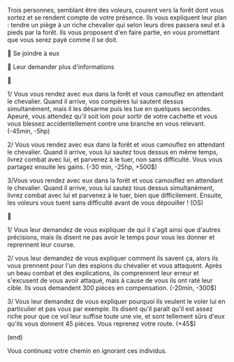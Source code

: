 Trois personnes, semblant être des voleurs, courent vers la forêt dont vous sortez et se rendent compte de votre présence. Ils vous expliquent leur plan : tendre un piège à un riche chevalier qui selon leurs dires passera seul et à pieds par la forêt. Ils vous proposent d'en faire partie, en vous promettant que vous serez payé comme il se doit.

:running: Se joindre à eux

:monocle_face: Leur demander plus d'informations


:running:

1/ Vous vous rendez avec eux dans la forêt et vous camouflez en attendant le chevalier. Quand il arrive, vos compères lui sautent dessus simultanément, mais il les désarme puis les tue en quelques secondes. Apeuré, vous attendez qu'il soit loin pour sortir de votre cachette et vous vous blessez accidentellement contre une branche en vous relevant. (-45min, -5hp)

2/ Vous vous rendez avec eux dans la forêt et vous camouflez en attendant le chevalier. Quand il arrive, vous lui sautez tous dessus en même temps, livrez combat avec lui, et parvenez à le tuer, non sans difficulté. Vous vous partagez ensuite les gains. (-30 min, -25hp, +500$)

3/Vous vous rendez avec eux dans la forêt et vous camouflez en attendant le chevalier. Quand il arrive, vous lui sautez tous dessus simultanément, livrez combat avec lui et parvenez à le tuer, bien que difficilement. Ensuite, les voleurs vous tuent sans difficulté avant de vous dépouiller ! (OS)


:monocle_face:

1/ Vous leur demandez de vous expliquer de qui il s'agit ainsi que d'autres précisions, mais ils disent ne pas avoir le temps pour vous les donner et reprennent leur course.

2/ vous leur demandez de vous expliquer comment ils savent ça, alors ils vous prennent pour l'un des espions du chevalier et vous attaquent. Après un beau combat et des explications, ils comprennent leur erreur et s'excusent de vous avoir attaqué, mais à cause de vous ils ont raté leur cible. Ils vous demandent 300 pièces en compensation. (-20min, -300$)

3/  Vous leur demandez de vous expliquer pourquoi ils veulent le voler lui en particulier et pas vous par exemple. Ils disent qu'il paraît qu'il est assez riche pour que ce vol leur suffise toute une vie, et sont tellement sûrs d'eux qu'ils vous donnent 45 pièces. Vous reprenez votre route. (+45$)


(end)

Vous continuez votre chemin en ignorant ces individus.
